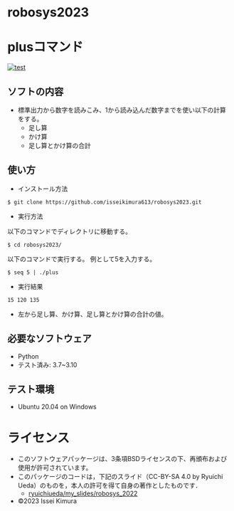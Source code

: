 # robosys2023
# plusコマンド
[![test](https://github.com/isseikimura613/robosys2023/actions/workflows/test.yml/badge.svg)](https://github.com/isseikimura613/robosys2023/actions/workflows/test.yml)

## ソフトの内容
* 標準出力から数字を読みこみ、1から読み込んだ数字までを使い以下の計算をする。
   * 足し算
   * かけ算
   * 足し算とかけ算の合計

## 使い方
* インストール方法
```
$ git clone https://github.com/isseikimura613/robosys2023.git
```

* 実行方法

以下のコマンドでディレクトリに移動する。
```
$ cd robosys2023/
```

以下のコマンドで実行する。
例として5を入力する。
```
$ seq 5 | ./plus
```

* 実行結果
```
15 120 135
```
   * 左から足し算、かけ算、足し算とかけ算の合計の値。

## 必要なソフトウェア
   * Python
   * テスト済み: 3.7~3.10

## テスト環境
* Ubuntu 20.04 on Windows

# ライセンス
* このソフトウェアパッケージは、3条項BSDライセンスの下、再頒布および使用が許可されています。
* このパッケージのコードは，下記のスライド（CC-BY-SA 4.0 by Ryuichi Ueda）のものを，本人の許可を得て自身の著作としたものです．
    * [ryuichiueda/my_slides/robosys_2022](https://github.com/ryuichiueda/my_slides/tree/master/robosys_2022)
* ©2023 Issei Kimura 
